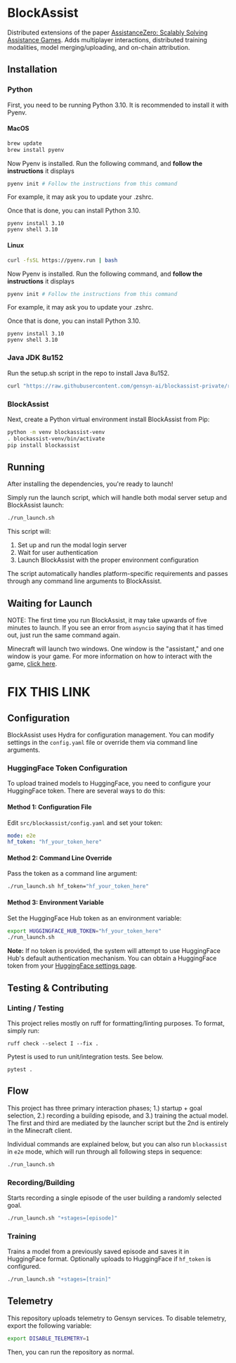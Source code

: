 # BlockAssist

Distributed extensions of the paper [AssistanceZero: Scalably Solving Assistance Games](https://arxiv.org/abs/2504.07091). Adds
multiplayer interactions, distributed training modalities, model merging/uploading, and on-chain attribution.

## Installation

### Python

First, you need to be running Python 3.10. It is recommended to install it with Pyenv.

#### MacOS

```bash
brew update
brew install pyenv
```

Now Pyenv is installed. Run the following command, and **follow the instructions** it displays

```bash
pyenv init # Follow the instructions from this command
```

For example, it may ask you to update your .zshrc.

Once that is done, you can install Python 3.10.

```
pyenv install 3.10
pyenv shell 3.10
```

#### Linux

```bash
curl -fsSL https://pyenv.run | bash
```

Now Pyenv is installed. Run the following command, and **follow the instructions** it displays

```bash
pyenv init # Follow the instructions from this command
```

For example, it may ask you to update your .zshrc.

Once that is done, you can install Python 3.10.

```
pyenv install 3.10
pyenv shell 3.10
```

### Java JDK 8u152

Run the setup.sh script in the repo to install Java 8u152.

```bash
curl "https://raw.githubusercontent.com/gensyn-ai/blockassist-private/refs/heads/main/setup.sh" | bash
```

### BlockAssist

Next, create a Python virtual environment install BlockAssist from Pip:

```bash
python -m venv blockassist-venv
. blockassist-venv/bin/activate
pip install blockassist
```

## Running

After installing the dependencies, you're ready to launch!

Simply run the launch script, which will handle both modal server setup and BlockAssist launch:

```bash
./run_launch.sh
```

This script will:

1. Set up and run the modal login server
2. Wait for user authentication
3. Launch BlockAssist with the proper environment configuration

The script automatically handles platform-specific requirements and passes through any command line arguments to BlockAssist.

## Waiting for Launch

NOTE: The first time you run BlockAssist, it may take upwards of five minutes to launch. If you see an error from `asyncio` saying that it has timed out, just run the same command again.

Minecraft will launch two windows. One window is the "assistant," and one window is your game. For more information on how to interact with the game, [click here]().

# FIX THIS LINK

## Configuration

BlockAssist uses Hydra for configuration management. You can modify settings in the `config.yaml` file or override them via command line arguments.

### HuggingFace Token Configuration

To upload trained models to HuggingFace, you need to configure your HuggingFace token. There are several ways to do this:

#### Method 1: Configuration File

Edit `src/blockassist/config.yaml` and set your token:

```yaml
mode: e2e
hf_token: "hf_your_token_here"
```

#### Method 2: Command Line Override

Pass the token as a command line argument:

```bash
./run_launch.sh hf_token="hf_your_token_here"
```

#### Method 3: Environment Variable

Set the HuggingFace Hub token as an environment variable:

```bash
export HUGGINGFACE_HUB_TOKEN="hf_your_token_here"
./run_launch.sh
```

**Note:** If no token is provided, the system will attempt to use HuggingFace Hub's default authentication mechanism. You can obtain a HuggingFace token from your [HuggingFace settings page](https://huggingface.co/settings/tokens).

## Testing & Contributing

### Linting / Testing

This project relies mostly on ruff for formatting/linting purposes. To format, simply run:

    ruff check --select I --fix .

Pytest is used to run unit/integration tests. See below.

    pytest .

## Flow

This project has three primary interaction phases; 1.) startup + goal selection, 2.) recording a building episode, and 3.) training the actual model. The first and third are mediated by the launcher script but the 2nd is entirely in the Minecraft client.

Individual commands are explained below, but you can also run `blockassist` in `e2e` mode, which will run through all following steps in sequence:

```bash
./run_launch.sh
```

### Recording/Building

Starts recording a single episode of the user building a randomly selected goal.

```bash
./run_launch.sh "+stages=[episode]"
```

### Training

Trains a model from a previously saved episode and saves it in HuggingFace format. Optionally uploads to HuggingFace if `hf_token` is configured.

```bash
./run_launch.sh "+stages=[train]"
```

## Telemetry

This repository uploads telemetry to Gensyn services. To disable telemetry, export the following variable:

```bash
export DISABLE_TELEMETRY=1
```

Then, you can run the repository as normal.
